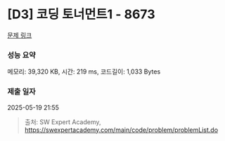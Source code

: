 # [D3] 코딩 토너먼트1 - 8673 

[문제 링크](https://swexpertacademy.com/main/code/problem/problemDetail.do?contestProbId=AW2Jldrqlo4DFASu) 

### 성능 요약

메모리: 39,320 KB, 시간: 219 ms, 코드길이: 1,033 Bytes

### 제출 일자

2025-05-19 21:55



> 출처: SW Expert Academy, https://swexpertacademy.com/main/code/problem/problemList.do